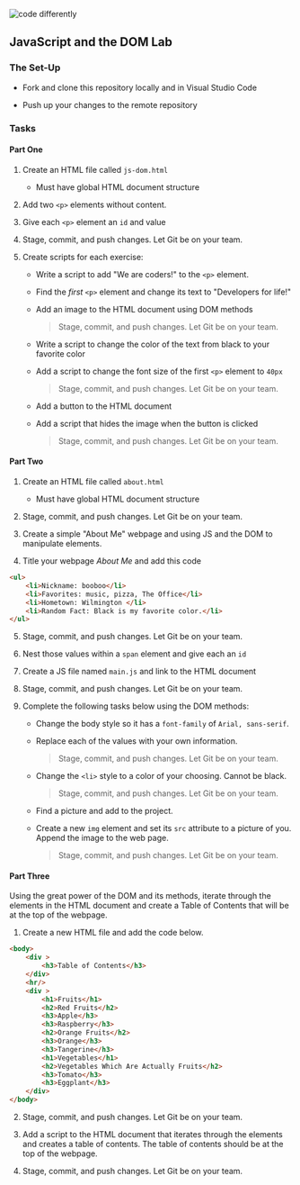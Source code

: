 ![code differently](https://user-images.githubusercontent.com/54545904/91590200-f82ec600-e928-11ea-9433-eea450388abf.png)



## JavaScript and the DOM Lab





### The Set-Up


- Fork and clone this repository locally and in Visual Studio Code

- Push up your changes to the remote repository



### Tasks

#### Part One

1. Create an HTML file called `js-dom.html`

    - Must have global HTML document structure

2. Add two `<p>` elements without content. 

3. Give each `<p>` element an `id` and value

4. Stage, commit, and push changes. Let Git be on your team.

5. Create scripts for each exercise:

    - Write a script to add "We are coders!" to the `<p>` element.

    - Find the *first* `<p>` element and change its text to "Developers for life!"

    - Add an image to the HTML document using DOM methods

        > Stage, commit, and push changes. Let Git be on your team.

    - Write a script to change the color of the text from black to your favorite color

    - Add a script to change the font size of the first `<p>` element to `40px`

        > Stage, commit, and push changes. Let Git be on your team.

    - Add a button to the HTML document

    - Add a script that hides the image when the button is clicked

        > Stage, commit, and push changes. Let Git be on your team.


#### Part Two

1. Create an HTML file called `about.html`

    - Must have global HTML document structure

2. Stage, commit, and push changes. Let Git be on your team.

3. Create a simple "About Me" webpage and using JS and the DOM to manipulate elements.

4.  Title your webpage *About Me* and add this code
```html
<ul>
    <li>Nickname: booboo</li>
    <li>Favorites: music, pizza, The Office</li>
    <li>Hometown: Wilmington </li>
    <li>Random Fact: Black is my favorite color.</li>
</ul>
```

5. Stage, commit, and push changes. Let Git be on your team.

6. Nest those values within a `span` element and give each an `id`

7. Create a JS file named `main.js` and link to the HTML document

8. Stage, commit, and push changes. Let Git be on your team.

9. Complete the following tasks below using the DOM methods:

    - Change the body style so it has a `font-family` of `Arial, sans-serif`.

    - Replace each of the values with your own information.

        > Stage, commit, and push changes. Let Git be on your team.

    - Change the `<li>` style to a color of your choosing. Cannot be black.

        > Stage, commit, and push changes. Let Git be on your team.

    - Find a picture and add to the project.

    - Create a new `img` element and set its `src` attribute to a picture of you. Append the image to the web page.

        > Stage, commit, and push changes. Let Git be on your team.

#### Part Three

Using the great power of the DOM and its methods, iterate through the elements in the HTML document and create a Table of Contents that will be at the top of the webpage. 

1. Create a new HTML file and add the code below.

```html
<body>
    <div >
        <h3>Table of Contents</h3>
    </div>
    <hr/>
    <div >
        <h1>Fruits</h1>
        <h2>Red Fruits</h2>
        <h3>Apple</h3>
        <h3>Raspberry</h3>
        <h2>Orange Fruits</h2>
        <h3>Orange</h3>
        <h3>Tangerine</h3>
        <h1>Vegetables</h1>
        <h2>Vegetables Which Are Actually Fruits</h2>
        <h3>Tomato</h3>
        <h3>Eggplant</h3>
    </div>
</body>
```
2. Stage, commit, and push changes. Let Git be on your team.

3. Add a script to the HTML document that iterates through the elements and creates a table of contents. The table of contents should be at the top of the webpage. 

4. Stage, commit, and push changes. Let Git be on your team.
    



